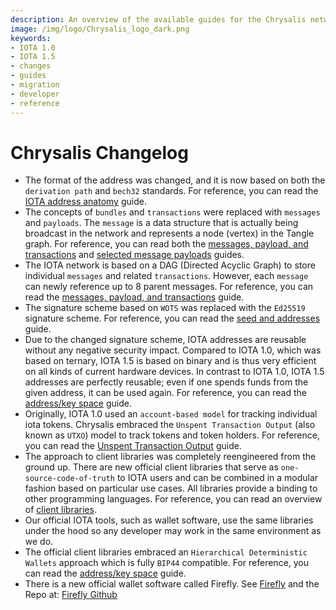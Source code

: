 ```yaml
---
description: An overview of the available guides for the Chrysalis network that also outlines the changes from IOTA 1.0 to IOTA 1.5, aka Chrysalis.  
image: /img/logo/Chrysalis_logo_dark.png
keywords:
- IOTA 1.0
- IOTA 1.5
- changes
- guides
- migration
- developer
- reference
---
```

# Chrysalis Changelog

* The format of the address was changed, and it is now based on both the `derivation path` and `bech32` standards. For reference, you can read the [IOTA address anatomy](./details.md#iota-15-address-anatomy) guide.
* The concepts of `bundles` and `transactions` were replaced with `messages` and `payloads`. The `message` is a data structure that is actually being broadcast in the network and represents a node (vertex) in the Tangle graph. For reference, you can read both the [messages, payload, and transactions](./details.md#messages-payloads-and-transactions) and [selected message payloads](./details.md#selected-message-payloads) guides.
* The IOTA network is based on a DAG (Directed Acyclic Graph) to store individual `messages` and related `transactions`. However, each `message` can newly reference up to 8 parent messages. For reference, you can read the [messages, payload, and transactions](./details.md#messages-payloads-and-transactions) guide.
* The signature scheme based on `WOTS` was replaced with the `Ed25519` signature scheme. For reference, you can read the [seed and addresses](./details.md#seed-and-addresses) guide.
* Due to the changed signature scheme, IOTA addresses are reusable without any negative security impact. Compared to IOTA 1.0, which was based on ternary, IOTA 1.5 is based on binary and is thus very efficient on all kinds of current hardware devices. In contrast to IOTA 1.0, IOTA 1.5 addresses are perfectly reusable; even if one spends funds from the given address, it can be used again. For reference, you can read the [address/key space](./details.md#addresskey-space) guide.
* Originally, IOTA 1.0 used an `account-based model` for tracking individual iota tokens. Chrysalis embraced the `Unspent Transaction Output` (also known as `UTXO`) model to track tokens and token holders. For reference, you can read the [Unspent Transaction Output](./details.md#unspent-transaction-output-utxo) guide.
* The approach to client libraries was completely reengineered from the ground up. There are new official client libraries that serve as `one-source-code-of-truth` to IOTA users and can be combined in a modular fashion based on particular use cases. All libraries provide a binding to other programming languages. For reference, you can read an overview of [client libraries](../explanations/libraries.md).
* Our official IOTA tools, such as wallet software, use the same libraries under the hood so any developer may work in the same environment as we do.
* The official client libraries embraced an `Hierarchical Deterministic Wallets` approach which is fully `BIP44` compatible. For reference, you can read the [address/key space](./details.md#addresskey-space) guide.
* There is a new official wallet software called Firefly. See [Firefly](https://firefly.iota.org/) and the Repo at: [Firefly Github](https://github.com/iotaledger/firefly)